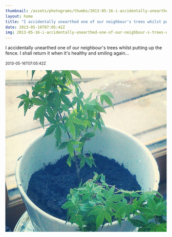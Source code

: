 ```yaml
---
thumbnail: /assets/photograms/thumbs/2013-05-16-i-accidentally-unearthed-one-of-our-neighbour-s-trees-whilst-putting-up-the-fence--i-shall-return-it-when-it-s-healthy-and-smiling-again---.png
layout: home
title: "I accidentally unearthed one of our neighbour's trees whilst putting up the fence. I shall return it when it's healthy and smiling again..."
date: 2013-05-16T07:05:42Z
img: 2013-05-16-i-accidentally-unearthed-one-of-our-neighbour-s-trees-whilst-putting-up-the-fence--i-shall-return-it-when-it-s-healthy-and-smiling-again---.jpg
---
```


I accidentally unearthed one of our neighbour's trees whilst putting up the fence. I shall return it when it's healthy and smiling again...

<small>2013-05-16T07:05:42Z</small>

![I accidentally unearthed one of our neighbour's trees whilst putting up the fence. I shall return it when it's healthy and smiling again...](/assets/photograms/original/2013-05-16-i-accidentally-unearthed-one-of-our-neighbour-s-trees-whilst-putting-up-the-fence--i-shall-return-it-when-it-s-healthy-and-smiling-again---.jpg)
